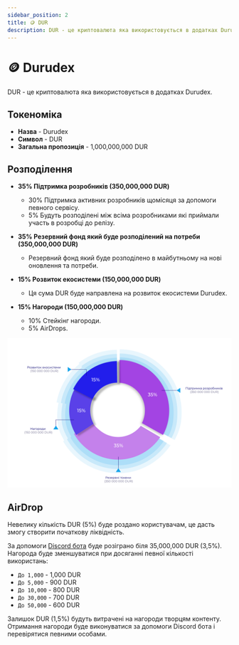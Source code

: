 ```yaml
---
sidebar_position: 2
title: 🪙 DUR
description: DUR - це криптовалюта яка використовується в додатках Durudex.
---
```


# 🪙 Durudex

DUR - це криптовалюта яка використовується в додатках Durudex.

## Токеноміка

- **Назва** - Durudex
- **Символ** - DUR
- **Загальна пропозиція** - 1,000,000,000 DUR

## Розподілення

- **35% Підтримка розробників (350,000,000 DUR)**
    - 30% Підтримка активних розробників щомісяця за допомоги певного сервісу.
    - 5% Будуть розподілені між всіма розробниками які приймали участь в розробці до релізу.

- **35% Резервний фонд який буде розподілений на потреби (350,000,000 DUR)**
    - Резервний фонд який буде розподілено в майбутньому на нові оновлення та потреби.

- **15% Розвиток екосистеми (150,000,000 DUR)**
    - Ця сума DUR буде направлена на розвиток екосистеми Durudex.

- **15% Нагороди (150,000,000 DUR)**
    - 10% Стейкінг нагороди.
    - 5% AirDrops.

![DUR розподілення](/img/allocation.svg 'DUR розподілення')

## AirDrop

Невелику кількість DUR (5%) буде роздано користувачам, це дасть змогу створити початкову ліквідність.

За допомоги [Discord бота](/ecosystem/discord-promo-bot.md) буде розіграно біля 35,000,000 DUR (3,5%). Нагорода 
буде зменшуватися при досяганні певної кількості використань:

- `До 1,000` - 1,000 DUR
- `До 5,000` - 900 DUR
- `До 10,000` - 800 DUR
- `До 30,000` - 700 DUR
- `До 50,000` - 600 DUR

Залишок DUR (1,5%) будуть витрачені на нагороди творцям контенту. Отримання нагороди буде виконуватися за допомоги
Discord бота і перевірятися певними особами.
